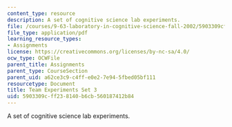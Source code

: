 ```yaml
---
content_type: resource
description: A set of cognitive science lab experiments.
file: /courses/9-63-laboratory-in-cognitive-science-fall-2002/5903309cff238140b6cb560187412b84_experiment_3.pdf
file_type: application/pdf
learning_resource_types:
- Assignments
license: https://creativecommons.org/licenses/by-nc-sa/4.0/
ocw_type: OCWFile
parent_title: Assignments
parent_type: CourseSection
parent_uid: a62ce3c9-c4ff-e0e2-7e94-5fbed05bf111
resourcetype: Document
title: Team Experiments Set 3
uid: 5903309c-ff23-8140-b6cb-560187412b84
---
```

A set of cognitive science lab experiments.